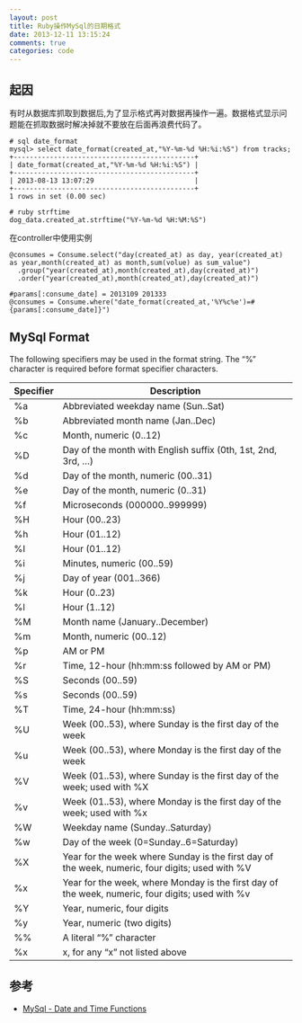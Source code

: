 ```yaml
---
layout: post
title: Ruby操作MySql的日期格式
date: 2013-12-11 13:15:24
comments: true
categories: code
---
```

## 起因

有时从数据库抓取到数据后,为了显示格式再对数据再操作一遍。数据格式显示问题能在抓取数据时解决掉就不要放在后面再浪费代码了。

    # sql date_format
    mysql> select date_format(created_at,"%Y-%m-%d %H:%i:%S") from tracks;
    +---------------------------------------------+
    | date_format(created_at,"%Y-%m-%d %H:%i:%S") |
    +---------------------------------------------+
    | 2013-08-13 13:07:29                         | 
    +---------------------------------------------+
    1 rows in set (0.00 sec)

    # ruby strftime
    dog_data.created_at.strftime("%Y-%m-%d %H:%M:%S")

在controller中使用实例

    @consumes = Consume.select("day(created_at) as day, year(created_at) as year,month(created_at) as month,sum(volue) as sum_value")
      .group("year(created_at),month(created_at),day(created_at)")
      .order("year(created_at),month(created_at),day(created_at)")
          
    #params[:consume_date] = 2013109 201333
    @consumes = Consume.where("date_format(created_at,'%Y%c%e')=#{params[:consume_date]}")

## MySql Format

 The following specifiers may be used in the format string. The “%” character is required before format specifier characters.


| Specifier | Description |
|-----------|-------------|
|  %a  | Abbreviated weekday name (Sun..Sat)                                                              |
|  %b  |  Abbreviated month name (Jan..Dec)                                                                 |
|  %c  |  Month, numeric (0..12)                                                                            |
|  %D  |  Day of the month with English suffix (0th, 1st, 2nd, 3rd, …)                                      |
|  %d  |  Day of the month, numeric (00..31)                                                                |
|  %e  |  Day of the month, numeric (0..31)                                                                 |
|  %f  |  Microseconds (000000..999999)                                                                     |
|  %H  |  Hour (00..23)                                                                                     |
|  %h  |  Hour (01..12)                                                                                     |
|  %I  |  Hour (01..12)                                                                                     |
|  %i  |  Minutes, numeric (00..59)                                                                         |
|  %j  |  Day of year (001..366)                                                                            |
|  %k  |  Hour (0..23)                                                                                      |
|  %l  |  Hour (1..12)                                                                                      |
|  %M  |  Month name (January..December)                                                                    |
|  %m  |  Month, numeric (00..12)                                                                           |
|  %p  |  AM or PM                                                                                          |
|  %r  |  Time, 12-hour (hh:mm:ss followed by AM or PM)                                                     |
|  %S  |  Seconds (00..59)                                                                                  |
|  %s  |  Seconds (00..59)                                                                                  |
|  %T  |  Time, 24-hour (hh:mm:ss)                                                                          |
|  %U  |  Week (00..53), where Sunday is the first day of the week                                          |
|  %u  |  Week (00..53), where Monday is the first day of the week                                          |
|  %V  |  Week (01..53), where Sunday is the first day of the week; used with %X                            |
|  %v  |  Week (01..53), where Monday is the first day of the week; used with %x                            |
|  %W  |  Weekday name (Sunday..Saturday)                                                                   |
|  %w  |  Day of the week (0=Sunday..6=Saturday)                                                            |
|  %X  |  Year for the week where Sunday is the first day of the week, numeric, four digits; used with %V   |
|  %x  |  Year for the week, where Monday is the first day of the week, numeric, four digits; used with %v  |
|  %Y  |  Year, numeric, four digits                                                                        |
|  %y  |  Year, numeric (two digits)                                                                        |
|  %%  |  A literal “%” character                                                                           |
|  %x  |  x, for any “x” not listed above                                |

## 参考

+ [MySql - Date and Time Functions](https://dev.mysql.com/doc/refman/5.6/en/date-and-time-functions.html#function_date-format)
